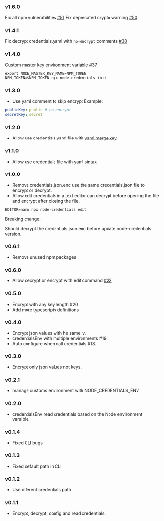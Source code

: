 ### v1.6.0

Fix all npm vulnerabilities [#51](https://github.com/MiguelSavignano/node-credentials/pull/51)
Fix deprecated crypto warning [#50](https://github.com/MiguelSavignano/node-credentials/pull/50)

### v1.4.1

Fix decrypt credentials.yaml with `no-encrypt` comments [#38](https://github.com/MiguelSavignano/node-credentials/pull/38)

### v1.4.0

Custom master key environment variable [#37](https://github.com/MiguelSavignano/node-credentials/pull/37)

```
export NODE_MASTER_KEY_NAME=NPM_TOKEN
NPM_TOKEN=$NPM_TOKEN npx node-credentials init
```

### v1.3.0

- Use yaml comment to skip encrypt
  Example:

```yaml
publicKey: public # no-encrypt
secretKey: secret
```

### v1.2.0

- Allow use credentials yaml file with [yaml merge key](https://yaml.org/type/merge.html)

### v1.1.0

- Allow use credentials file with yaml sintax

### v1.0.0

- Remove credentials.json.enc use the same credentials.json file to encrypt or decrypt.
- Allow edit credentials in a text editor can decrypt before opening the file and encrypt after closing the file.

```
EDITOR=nano npx node-credentials edit
```

Breaking change:

Should decrypt the credentials.json.enc before update node-credentials version.

### v0.6.1

- Remove unused npm packages

### v0.6.0

- Allow decrypt or encrypt with edit command [#22](https://github.com/MiguelSavignano/node-credentials/pull/22)

### v0.5.0

- Encrypt with any key length #20
- Add more typescripts definitions

### v0.4.0

- Encrypt json values with he same iv.
- credentialsEnv with multiple environments #19.
- Auto configure when call credentials #18.

### v0.3.0

- Encrypt only json values not keys.

### v0.2.1

- manage customs environment with NODE_CREDENTIALS_ENV

### v0.2.0

- credentialsEnv read credentials based on the Node environment varaible.

### v0.1.4

- Fixed CLI bugs

### v0.1.3

- Fixed default path in CLI

### v0.1.2

- Use diferent credentials path

### v0.1.1

- Encrypt, decrypt, config and read credentials.
